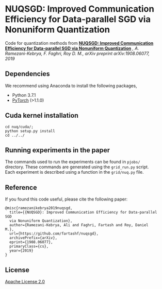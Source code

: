# NUQSGD: Improved Communication Efficiency for Data-parallel SGD via Nonuniform Quantization

Code for quantization methods from
**[NUQSGD: Improved Communication Efficiency for Data-parallel SGD via Nonuniform Quantization](https://arxiv.org/abs/1908.06077)**
*, A. Ramezani-Kebrya, F. Faghri, Roy D. M., arXiv preprint arXiv:1908.06077, 2019*

## Dependencies
We recommend using Anaconda to install the following packages,

* Python 3.7.1
* [PyTorch](http://pytorch.org/) (>1.1.0)

## Cuda kernel installation

```
cd nuq/cuda/;
python setup.py install
cd ../../
```

## Running experiments in the paper
The commands used to run the experiments can be found in `pjobs/` directory.
These commands are generated using the `grid_run.py` script. Each experiment is 
described using a function in the `grid/nuq.py` file.

## Reference

If you found this code useful, please cite the following paper:

    @misc{ramezanikebrya2019nuqsgd,
      title={{NUQSGD}: Improved Communication Efficiency for Data-parallel SGD 
      via Nonuniform Quantization},
      author={Ramezani-Kebrya, Ali and Faghri, Fartash and Roy, Daniel M.},
      url={https://github.com/fartashf/nuqsgd},
      archivePrefix={arXiv},
      eprint={1908.06077},
      primaryClass={cs},
      year={2019}
    }

## License

[Apache License 2.0](http://www.apache.org/licenses/LICENSE-2.0)
